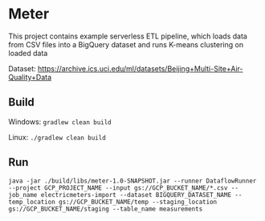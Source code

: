 # Meter

This project contains example serverless ETL pipeline, which loads data from CSV files into a BigQuery dataset and 
runs K-means clustering on loaded data

Dataset: https://archive.ics.uci.edu/ml/datasets/Beijing+Multi-Site+Air-Quality+Data

## Build
Windows: `gradlew clean build`

Linux: `./gradlew clean build`

## Run
`java -jar ./build/libs/meter-1.0-SNAPSHOT.jar
--runner
DataflowRunner
--project
GCP_PROJECT_NAME
--input
gs://GCP_BUCKET_NAME/*.csv
--job_name
electricmeters-import
--dataset
BIGQUERY_DATASET_NAME
--temp_location
gs://GCP_BUCKET_NAME/temp
--staging_location
gs://GCP_BUCKET_NAME/staging
--table_name
measurements
`